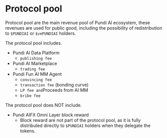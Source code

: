# Protocol pool

Protocol pool are the main revenue pool of Pundi AI ecosystem, these revenues are used for public good, including the possibility of redistribution to `$PUNDIAI` or `$vePUNDIAI` holders.

The protocol pool includes.

* Pundi AI Data Platform&#x20;
  * `publishing fee`
* Pundi AI Marketplace&#x20;
  * `trading fee`
* Pundi Fun AI MM Agent
  * `convincing fee`
  * `transaction fee` (bonding curve)
  * `LP fee and`Proceeds from AI MM
  * `bribe fee`



The protocol pool does NOT include.

* Pundi AIFX Omni Layer block reward
  * Block reward are not part of the protocol pool, as it is fully distributed directly to `$PUNDIAI` holders when they delegate the tokens.





